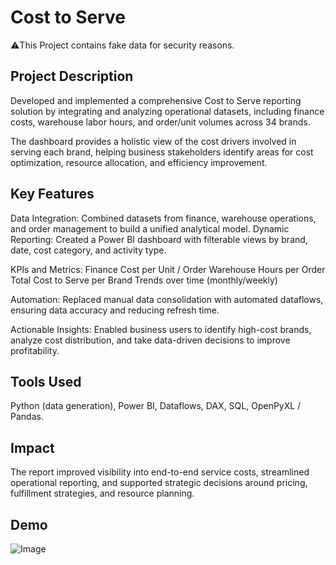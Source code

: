 
# Cost to Serve
⚠️This Project contains fake data for security reasons.

## Project Description

Developed and implemented a comprehensive Cost to Serve reporting solution by integrating and analyzing operational datasets, including finance costs, warehouse labor hours, and order/unit volumes across 34 brands.

The dashboard provides a holistic view of the cost drivers involved in serving each brand, helping business stakeholders identify areas for cost optimization, resource allocation, and efficiency improvement.

## Key Features

Data Integration: Combined datasets from finance, warehouse operations, and order management to build a unified analytical model.
Dynamic Reporting: Created a Power BI dashboard with filterable views by brand, date, cost category, and activity type.

KPIs and Metrics:
Finance Cost per Unit / Order
Warehouse Hours per Order
Total Cost to Serve per Brand
Trends over time (monthly/weekly)

Automation: Replaced manual data consolidation with automated dataflows, ensuring data accuracy and reducing refresh time.

Actionable Insights: Enabled business users to identify high-cost brands, analyze cost distribution, and take data-driven decisions to improve profitability.

## Tools Used
Python (data generation), Power BI, Dataflows, DAX, SQL, OpenPyXL / Pandas.

## Impact
The report improved visibility into end-to-end service costs, streamlined operational reporting, and supported strategic decisions around pricing, fulfillment strategies, and resource planning.


## Demo

![Image](https://github.com/user-attachments/assets/d3ddea93-706b-43fa-924d-603dfa8beb0a)



